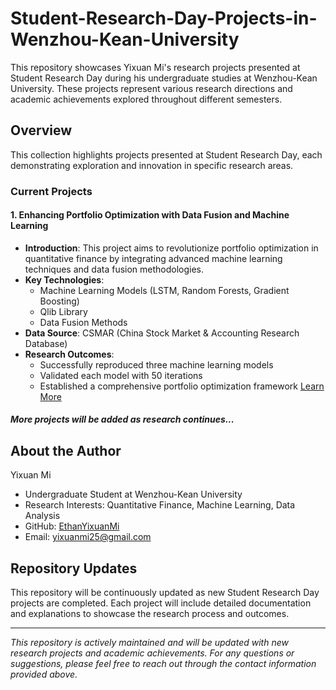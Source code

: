 # Student-Research-Day-Projects-in-Wenzhou-Kean-University

This repository showcases Yixuan Mi's research projects presented at Student Research Day during his undergraduate studies at Wenzhou-Kean University. These projects represent various research directions and academic achievements explored throughout different semesters.

## Overview

This collection highlights projects presented at Student Research Day, each demonstrating exploration and innovation in specific research areas.

### Current Projects

#### 1. Enhancing Portfolio Optimization with Data Fusion and Machine Learning
- **Introduction**: This project aims to revolutionize portfolio optimization in quantitative finance by integrating advanced machine learning techniques and data fusion methodologies.
- **Key Technologies**:
  - Machine Learning Models (LSTM, Random Forests, Gradient Boosting)
  - Qlib Library
  - Data Fusion Methods
- **Data Source**: CSMAR (China Stock Market & Accounting Research Database)
- **Research Outcomes**: 
  - Successfully reproduced three machine learning models
  - Validated each model with 50 iterations
  - Established a comprehensive portfolio optimization framework
[Learn More](./CPS2232)

#### *More projects will be added as research continues...*

## About the Author

Yixuan Mi
- Undergraduate Student at Wenzhou-Kean University
- Research Interests: Quantitative Finance, Machine Learning, Data Analysis
- GitHub: [EthanYixuanMi](https://github.com/EthanYixuanMi)
- Email: yixuanmi25@gmail.com

## Repository Updates

This repository will be continuously updated as new Student Research Day projects are completed. Each project will include detailed documentation and explanations to showcase the research process and outcomes.

---
*This repository is actively maintained and will be updated with new research projects and academic achievements. For any questions or suggestions, please feel free to reach out through the contact information provided above.*
